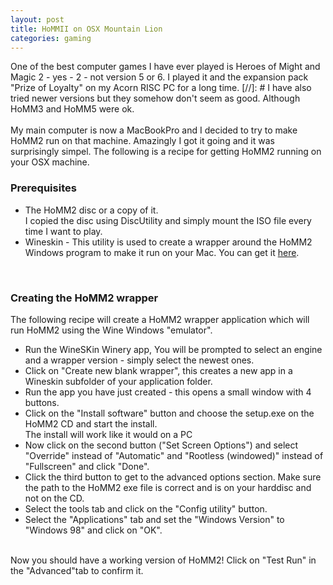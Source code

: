 ```yaml
---
layout: post
title: HoMMII on OSX Mountain Lion
categories: gaming
---
```

One of the best computer games I have ever played is Heroes of Might and Magic 2 - yes - 2 - not version 5 or 6.
I played it and the expansion pack "Prize of Loyalty" on my Acorn RISC PC for a long time.
[//]: #
I have also tried newer versions but they somehow don't seem as good. Although HoMM3 and HoMM5 were ok.
<br><br>
My main computer is now a MacBookPro and I decided to try to make HoMM2 run on that machine. Amazingly I got it going and it was surprisingly simpel. The following is a recipe for getting HoMM2 running on your OSX machine.<br>


<h3>Prerequisites</h3>
<ul>
<li>The HoMM2 disc or a copy of it.<br>I copied the disc using DiscUtility and simply mount the ISO file every time I want to play.</li>
<li>Wineskin - This utility is used to create a wrapper around the HoMM2 Windows program to make it run on your Mac. You can get it <a href="http://wineskin.urgesoftware.com/tiki-index.php?page=Downloads" target="_blank">here</a>.</li>
</ul>
<br>

<h3>Creating the HoMM2 wrapper</h3>

The following recipe will create a HoMM2 wrapper application which will run HoMM2 using the Wine Windows "emulator".<br>
<ul>
<li>Run the WineSKin Winery app, You will be prompted to select an engine and a wrapper version - simply select the newest ones.</li>
<li>Click on "Create new blank wrapper", this creates a new app in a Wineskin subfolder of your application folder.</li>
<li>Run the app you have just created - this opens a small window with 4 buttons.</li>
<li>Click on the "Install software" button and choose the setup.exe on the HoMM2 CD and start the install. <br>The install will work like it would on a PC</li>
<li>Now click on the second button ("Set Screen Options") and select "Override" instead of "Automatic" and "Rootless (windowed)" instead of "Fullscreen" and click "Done".</li>
<li>Click the third button to get to the advanced options section. Make sure the path to the HoMM2 exe file is correct and is on your harddisc and not on the CD.</li>
<li>Select the tools tab and click on the "Config utility" button.</li>
<li>Select the "Applications" tab and set the "Windows Version" to "Windows 98" and click on "OK".</li>
</ul>
<br>
Now you should have a working version of HoMM2! Click on "Test Run" in the "Advanced"tab to confirm it.
<br>